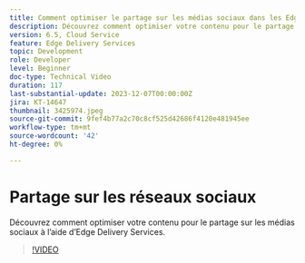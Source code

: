 ```yaml
---
title: Comment optimiser le partage sur les médias sociaux dans les Edge Delivery Services
description: Découvrez comment optimiser votre contenu pour le partage sur les médias sociaux à l’aide d’Edge Delivery Services.
version: 6.5, Cloud Service
feature: Edge Delivery Services
topic: Development
role: Developer
level: Beginner
doc-type: Technical Video
duration: 117
last-substantial-update: 2023-12-07T00:00:00Z
jira: KT-14647
thumbnail: 3425974.jpeg
source-git-commit: 9fef4b77a2c70c8cf525d42686f4120e481945ee
workflow-type: tm+mt
source-wordcount: '42'
ht-degree: 0%

---
```



# Partage sur les réseaux sociaux

Découvrez comment optimiser votre contenu pour le partage sur les médias sociaux à l’aide d’Edge Delivery Services.

>[!VIDEO](https://video.tv.adobe.com/v/3425974/?learn=on)
